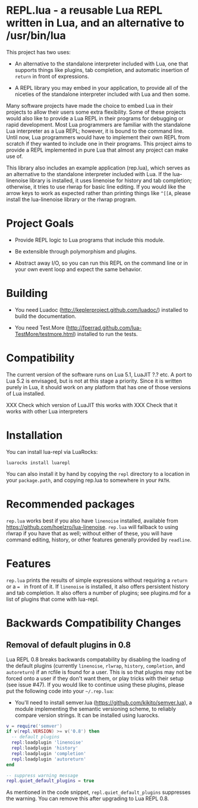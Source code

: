 # REPL.lua - a reusable Lua REPL written in Lua, and an alternative to /usr/bin/lua

This project has two uses:

  - An alternative to the standalone interpreter included with Lua, one that supports
    things like plugins, tab completion, and automatic insertion of `return` in front
    of expressions.

  - A REPL library you may embed in your application, to provide all of the niceties
    of the standalone interpreter included with Lua and then some.

Many software projects have made the choice to embed Lua in their projects to
allow their users some extra flexibility.  Some of these projects would also
like to provide a Lua REPL in their programs for debugging or rapid development.
Most Lua programmers are familiar with the standalone Lua interpreter as a Lua REPL;
however, it is bound to the command line.  Until now, Lua programmers would have to
implement their own REPL from scratch if they wanted to include one in their programs.
This project aims to provide a REPL implemented in pure Lua that almost any project can
make use of.

This library also includes an example application (rep.lua), which serves as an alternative
to the standalone interpreter included with Lua.  If the lua-linenoise library is installed,
it uses linenoise for history and tab completion; otherwise, it tries to use rlwrap for
basic line editing.  If you would like the arrow keys to work as expected rather than printing
things like `^[[A`, please install the lua-linenoise library or the rlwrap program.

# Project Goals

  * Provide REPL logic to Lua programs that include this module.

  * Be extensible through polymorphism and plugins.

  * Abstract away I/O, so you can run this REPL on the command line or in your own event loop and expect the same behavior.

# Building

  * You need Luadoc (http://keplerproject.github.com/luadoc/) installed to build the documentation.

  * You need Test.More (http://fperrad.github.com/lua-TestMore/testmore.html) installed to run the tests.

# Compatibility

The current version of the software runs on Lua 5.1, LuaJIT ?.? etc.
A port to Lua 5.2 is envisaged, but is not at this stage a priority.
Since it is written purely in Lua, it should work on any platform that
has one of those versions of Lua installed.

XXX Check which version of LuaJIT this works with
XXX Check that it works with other Lua interpreters

# Installation

You can install lua-repl via LuaRocks:

    luarocks install luarepl

You can also install it by hand by copying the `repl`
directory to a location in your `package.path`, and
copying rep.lua to somewhere in your `PATH`.

# Recommended packages

`rep.lua` works best if you also have `linenoise` installed,
available from https://github.com/hoelzro/lua-linenoise.
`rep.lua` will fallback to using rlwrap if you have that as well;
without either of these, you will have command editing, history,
or other features generally provided by `readline`.

# Features

`rep.lua` prints the results of simple expressions without requiring
a `return ` or a `= ` in front of it.  If `linenoise` is installed,
it also offers persistent history and tab completion.  It also offers
a number of plugins; see plugins.md for a list of plugins that come
with lua-repl.

# Backwards Compatibility Changes

## Removal of default plugins in 0.8

Lua REPL 0.8 breaks backwards compatability by disabling the loading of the
default plugins (currently `linenoise`, `rlwrap`, `history`, `completion`, and
`autoreturn`) if an rcfile is found for a user.  This is so that plugins may
not be forced onto a user if they don't want them, or play tricks with their
setup (see issue #47).  If you would like to continue using these plugins, please
put the following code into your `~/.rep.lua`:

* You'll need to install semver.lua (https://github.com/kikito/semver.lua), a module 
implementing the semantic versioning scheme, to reliably compare version strings. It can 
be installed using luarocks.

```lua
v = require('semver')
if v(repl.VERSION) >= v('0.8') then
  -- default plugins
  repl:loadplugin 'linenoise'
  repl:loadplugin 'history'
  repl:loadplugin 'completion'
  repl:loadplugin 'autoreturn'
end

-- suppress warning message
repl.quiet_default_plugins = true
```

As mentioned in the code snippet, `repl.quiet_default_plugins` suppresses the warning.
You can remove this after upgrading to Lua REPL 0.8.
